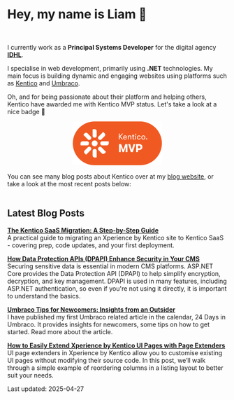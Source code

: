# Hey, my name is Liam 👋

<br/>

I currently work as a **Principal Systems Developer** for the digital agency **[IDHL](https://www.idhlagency.com)**.

I specialise in web development, primarily using **.NET** technologies. My main focus is building dynamic and engaging websites using platforms such as [Kentico](https://www.kentico.com) and [Umbraco](https://umbraco.com/).

Oh, and for being passionate about their platform and helping others, Kentico have awarded me with Kentico MVP status. Let's take a look at a nice badge 👀

<div align="center">

[<img src="images/kentico-mvp.png" alt="Kentico MVP" width="204" height="100">](https://www.kentico.com/partners/mvp-program)

</div>

You can see many blog posts about Kentico over at my [blog website](https://www.goldfinch.me/), or take a look at the most recent posts below:<br/><br/>

## Latest Blog Posts

**[The Kentico SaaS Migration: A Step-by-Step Guide](https://www.goldfinch.me/blog/the-kentico-saas-migration-a-step-by-step-guide)**  
A practical guide to migrating an Xperience by Kentico site to Kentico SaaS - covering prep, code updates, and your first deployment.


**[How Data Protection APIs (DPAPI) Enhance Security in Your CMS](https://www.goldfinch.me/blog/how-data-protection-apis-enhance-security-in-your-cms)**  
Securing sensitive data is essential in modern CMS platforms. ASP.NET Core provides the Data Protection API (DPAPI) to help simplify encryption, decryption, and key management. DPAPI is used in many features, including ASP.NET authentication, so even if you're not using it directly, it is important to understand the basics.


**[Umbraco Tips for Newcomers: Insights from an Outsider](https://www.goldfinch.me/blog/umbraco-tips-for-newcomers-insights-from-an-outsider)**  
I have published my first Umbraco related article in the calendar, 24 Days in Umbraco. It provides insights for newcomers, some tips on how to get started. Read more about the article.


**[How to Easily Extend Xperience by Kentico UI Pages with Page Extenders](https://www.goldfinch.me/blog/how-to-easily-extend-xperience-by-kentico-ui-pages-with-page-extenders)**  
UI page extenders in Xperience by Kentico allow you to customise existing UI pages without modifying their source code. In this post, we’ll walk through a simple example of reordering columns in a listing layout to better suit your needs.


Last updated: 2025-04-27
